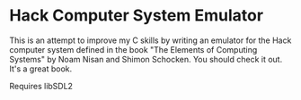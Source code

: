# Hack Computer System Emulator
This is an attempt to improve my C skills by writing an emulator for the Hack computer system defined in the book "The Elements of Computing Systems" by Noam Nisan and Shimon Schocken. You should check it out. It's a great book.

Requires libSDL2